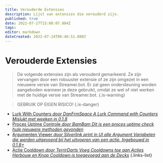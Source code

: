 ```yaml
---
title: Verouderde Extensies
description: Lijst van extensies die verouderd zijn.
published: true
date: 2022-07-27T15:08:07.884Z
tags: 
editor: markdown
dateCreated: 2022-07-24T06:46:51.080Z
---
```


# Verouderde Extensies
> De volgende extensies zijn als verouderd gemarkeerd.  Ze zijn vervangen door een robuuster extensie of ze zijn omgezet in een nieuwere versie van Streamer.bot. Er zal geen ondersteuning worden aangeboden wanneer je deze gebruikt, omdat ze wel of niet werken met de huidige versie van Streamer.bot. 
> {.is-warning}

> GEBRUIK OP EIGEN RISICO! 
> {.is-danger}

* [Lurk With Counters *door DanFrmSpace* *A Lurk Command with Counters* *Mislukt met weeken in 0.1.8*](/depreciated/lurk-command-with-counters)
* [Proces Uptime Controle *door BamBam* *Dit is een proces uptime check hulp* *nieuwere methoden gevonden*](/depreciated/process-uptime-checking)
* [Argumenten Viewer *door Silverlink* *print in UI alle Argument Variabelen die werden uitgevoerd bij het uitvoeren van een actie.* *Ingebouwd in 0.1.8+*](/depreciated/arguments-viewer)
* [Actie Cooldown *door TerrirDarts* *Voeg Cooldowns toe aan Acties* *Herbouw en Knop Cooldown is toegevoegd aan de Decks*](/depreciated/actions-cooldown)
{.links-list}